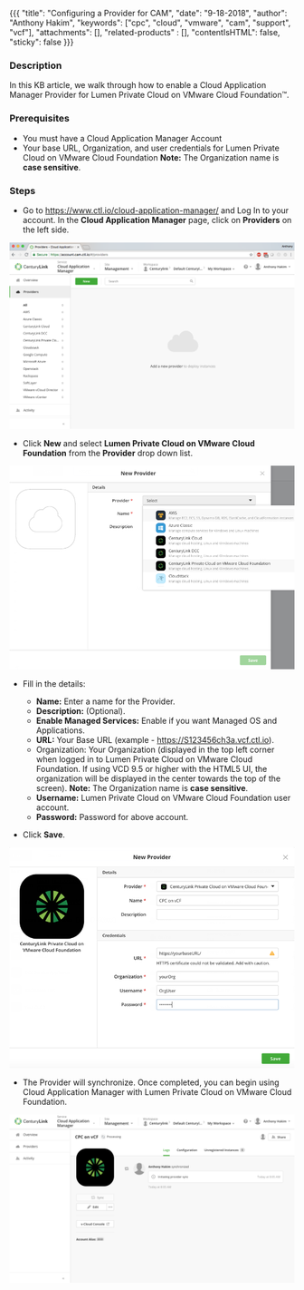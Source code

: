 {{{
  "title": "Configuring a Provider for CAM",
  "date": "9-18-2018",
  "author": "Anthony Hakim",
  "keywords": ["cpc", "cloud", "vmware", "cam", "support", "vcf"],
  "attachments": [],
  "related-products" : [],
  "contentIsHTML": false,
  "sticky": false
}}}

### Description
In this KB article, we walk through how to enable a Cloud Application Manager Provider for Lumen Private Cloud on VMware Cloud Foundation™.

### Prerequisites
* You must have a Cloud Application Manager Account
* Your base URL, Organization, and user credentials for Lumen Private Cloud on VMware Cloud Foundation
__Note:__ The Organization name is __case sensitive__.

### Steps

* Go to https://www.ctl.io/cloud-application-manager/ and Log In to your account. In the __Cloud Application Manager__ page, click on __Providers__ on the left side.

![CAM Provider](../../images/dccf/cam-provider1.png)

* Click __New__ and select __Lumen Private Cloud on VMware Cloud Foundation__ from the __Provider__ drop down list.

![CAM Provider](../../images/dccf/cam-provider2.png)

* Fill in the details:
  * __Name:__ Enter a name for the Provider.
  * __Description:__ (Optional).
  * __Enable Managed Services:__ Enable if you want Managed OS and Applications.
  * __URL:__ Your Base URL (example - https://S123456ch3a.vcf.ctl.io).
  * Organization: Your Organization (displayed in the top left corner when logged in to Lumen Private Cloud on VMware Cloud Foundation. If using VCD 9.5 or higher with the HTML5 UI, the organization will be displayed in the center towards the top of the screen). __Note:__ The Organization name is __case sensitive__.
  * __Username:__ Lumen Private Cloud on VMware Cloud Foundation user account.
  * __Password:__ Password for above account.

* Click __Save__.  

![CAM Provider](../../images/dccf/cam-provider3.png)

* The Provider will synchronize. Once completed, you can begin using Cloud Application Manager with Lumen Private Cloud on VMware Cloud Foundation.

![CAM Provider](../../images/dccf/cam-provider4.png)
